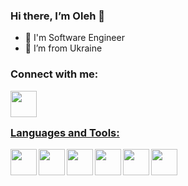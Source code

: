 ### Hi there, I’m Oleh 👋
- 🔭 I'm Software Engineer
- 🌱 I’m from Ukraine
### Connect with me:
<a href="https://www.linkedin.com/in/oleh-voroniak/"><img align="left"  width = "42px" src="https://image.flaticon.com/icons/png/512/174/174857.png"/>
<br/> 
<br/>    
    
### Languages and Tools:
<img align="left"  width = "42px" src="https://upload.wikimedia.org/wikipedia/commons/7/7a/C_Sharp_logo.svg"/>
<img align="left"  width = "42px" src="https://upload.wikimedia.org/wikipedia/commons/thumb/e/ee/.NET_Core_Logo.svg/1200px-.NET_Core_Logo.svg.png"/>
<img align="left"  width = "42px" src="https://cdn.iconscout.com/icon/free/png-512/typescript-1174965.png"/>
<img align="left"  width = "42px" src="https://icon-library.com/images/javascript-icon-png/javascript-icon-png-23.jpg"/>
<img align="left"  width = "42px" src="https://image.flaticon.com/icons/svg/1216/1216733.svg"/>
<img align="left"  width = "42px" src="https://c7.hotpng.com/preview/66/60/930/web-development-cascading-style-sheets-css3-computer-icons-css.jpg"/>

<!--
**voroniak/voroniak** is a ✨ _special_ ✨ repository because its `README.md` (this file) appears on your GitHub profile.

Here are some ideas to get you started:

- 🔭 I’m currently working on ...
- 🌱 I’m currently learning ...
- 👯 I’m looking to collaborate on ...
- 🤔 I’m looking for help with ...
- 💬 Ask me about ...
- 📫 How to reach me: ...
- 😄 Pronouns: ...
- ⚡ Fun fact: ...
-->
